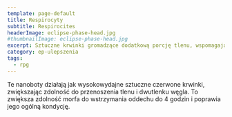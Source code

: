 ```yaml
---
template: page-default
title: Respirocyty
subtitle: Respirocites
headerImage: eclipse-phase-head.jpg
#thumbnailImage: eclipse-phase-head.jpg
excerpt: Sztuczne krwinki gromadzące dodatkową porcję tlenu, wspomagające oddychanie komórkowe
category: ep-ulepszenia
tags:
  - rpg
---
```

Te nanoboty działają jak wysokowydajne sztuczne czerwone krwinki, zwiększając zdolność do przenoszenia tlenu i dwutlenku węgla. To zwiększa zdolność morfa do wstrzymania oddechu do 4 godzin i poprawia jego ogólną kondycję.
